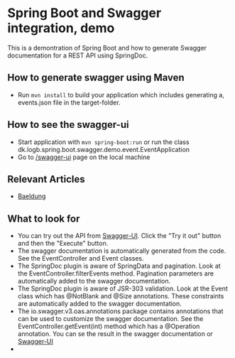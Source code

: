 # Spring Boot and Swagger integration, demo

This is a demontration of Spring Boot and how to generate Swagger documentation for a REST API using SpringDoc.

## How to generate swagger using Maven
* Run  `mvn install` to build your application which includes generating a, events.json file in the target-folder. 

## How to see the swagger-ui
* Start application with `mvn spring-boot:run` or run the class dk.logb.spring.boot.swagger.demo.event.EventApplication
* Go to [/swagger-ui](http://localhost:8080/swagger-ui/index.html) page on the local machine 

## Relevant Articles
* [Baeldung](https://www.baeldung.com/spring-rest-openapi-documentation)

## What to look for
* You can try out the API from [Swagger-UI](http://localhost:8080/swagger-ui/index.html#/event-controller/getAllEvents). 
Click the "Try it out" button and then the "Execute" button. 
* The swagger documentation is automatically generated from the code. See the EventController and Event classes.
* The SpringDoc plugin is aware of SpringData and pagination. Look at the EventController.filterEvents method. 
Pagination parameters are automatically added to the swagger documentation.
* The SpringDoc plugin is aware of JSR-303 validation. Look at the Event class which has @NotBlank and @Size annotations.
These constraints are automatically added to the swagger documentation.
* The io.swagger.v3.oas.annotations package contains annotations that can be used to customize the swagger documentation. 
See the EventController.getEvent(int) method which has a @Operation annotation. You can se the result in the swagger documentation 
or [Swagger-UI](http://localhost:8080/swagger-ui/index.html#/event-controller/getEvent)
* 